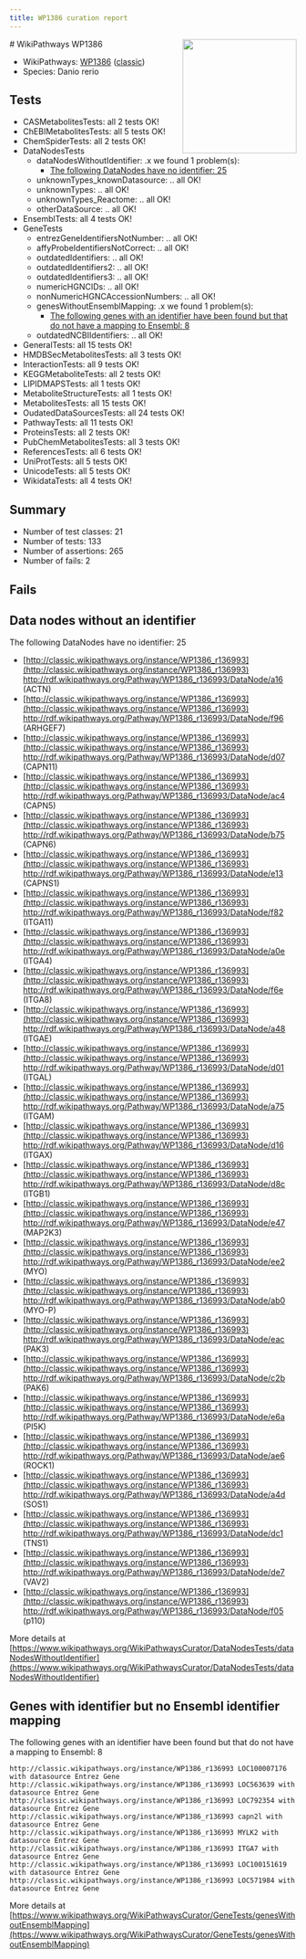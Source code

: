 ```yaml
---
title: WP1386 curation report
---
```


<img style="float: right; width: 200px" src="https://upload.wikimedia.org/wikipedia/commons/thumb/8/83/Wplogo_with_text_500.png/640px-Wplogo_with_text_500.png" />
# WikiPathways WP1386

* WikiPathways: [WP1386](https://wikipathways.org/pathways/WP1386) ([classic](https://classic.wikipathways.org/instance/WP1386))
* Species: Danio rerio
## Tests
* CASMetabolitesTests: all 2 tests OK!
* ChEBIMetabolitesTests: all 5 tests OK!
* ChemSpiderTests: all 2 tests OK!
* DataNodesTests
    * dataNodesWithoutIdentifier: .x we found 1 problem(s):
        * [The following DataNodes have no identifier: 25](#8792c4b4)
    * unknownTypes_knownDatasource: .. all OK!
    * unknownTypes: .. all OK!
    * unknownTypes_Reactome: .. all OK!
    * otherDataSource: .. all OK!
* EnsemblTests: all 4 tests OK!
* GeneTests
    * entrezGeneIdentifiersNotNumber: .. all OK!
    * affyProbeIdentifiersNotCorrect: .. all OK!
    * outdatedIdentifiers: .. all OK!
    * outdatedIdentifiers2: .. all OK!
    * outdatedIdentifiers3: .. all OK!
    * numericHGNCIDs: .. all OK!
    * nonNumericHGNCAccessionNumbers: .. all OK!
    * genesWithoutEnsemblMapping: .x we found 1 problem(s):
        * [The following genes with an identifier have been found but that do not have a mapping to Ensembl: 8](#40286d8a)
    * outdatedNCBIIdentifiers: .. all OK!
* GeneralTests: all 15 tests OK!
* HMDBSecMetabolitesTests: all 3 tests OK!
* InteractionTests: all 9 tests OK!
* KEGGMetaboliteTests: all 2 tests OK!
* LIPIDMAPSTests: all 1 tests OK!
* MetaboliteStructureTests: all 1 tests OK!
* MetabolitesTests: all 15 tests OK!
* OudatedDataSourcesTests: all 24 tests OK!
* PathwayTests: all 11 tests OK!
* ProteinsTests: all 2 tests OK!
* PubChemMetabolitesTests: all 3 tests OK!
* ReferencesTests: all 6 tests OK!
* UniProtTests: all 5 tests OK!
* UnicodeTests: all 5 tests OK!
* WikidataTests: all 4 tests OK!


## Summary

* Number of test classes: 21
* Number of tests: 133
* Number of assertions: 265
* Number of fails: 2

## Fails

<a name="8792c4b4" />

## Data nodes without an identifier

The following DataNodes have no identifier: 25

* [http://classic.wikipathways.org/instance/WP1386_r136993](http://classic.wikipathways.org/instance/WP1386_r136993) http://rdf.wikipathways.org/Pathway/WP1386_r136993/DataNode/a16 (ACTN)
* [http://classic.wikipathways.org/instance/WP1386_r136993](http://classic.wikipathways.org/instance/WP1386_r136993) http://rdf.wikipathways.org/Pathway/WP1386_r136993/DataNode/f96 (ARHGEF7)
* [http://classic.wikipathways.org/instance/WP1386_r136993](http://classic.wikipathways.org/instance/WP1386_r136993) http://rdf.wikipathways.org/Pathway/WP1386_r136993/DataNode/d07 (CAPN11)
* [http://classic.wikipathways.org/instance/WP1386_r136993](http://classic.wikipathways.org/instance/WP1386_r136993) http://rdf.wikipathways.org/Pathway/WP1386_r136993/DataNode/ac4 (CAPN5)
* [http://classic.wikipathways.org/instance/WP1386_r136993](http://classic.wikipathways.org/instance/WP1386_r136993) http://rdf.wikipathways.org/Pathway/WP1386_r136993/DataNode/b75 (CAPN6)
* [http://classic.wikipathways.org/instance/WP1386_r136993](http://classic.wikipathways.org/instance/WP1386_r136993) http://rdf.wikipathways.org/Pathway/WP1386_r136993/DataNode/e13 (CAPNS1)
* [http://classic.wikipathways.org/instance/WP1386_r136993](http://classic.wikipathways.org/instance/WP1386_r136993) http://rdf.wikipathways.org/Pathway/WP1386_r136993/DataNode/f82 (ITGA11)
* [http://classic.wikipathways.org/instance/WP1386_r136993](http://classic.wikipathways.org/instance/WP1386_r136993) http://rdf.wikipathways.org/Pathway/WP1386_r136993/DataNode/a0e (ITGA4)
* [http://classic.wikipathways.org/instance/WP1386_r136993](http://classic.wikipathways.org/instance/WP1386_r136993) http://rdf.wikipathways.org/Pathway/WP1386_r136993/DataNode/f6e (ITGA8)
* [http://classic.wikipathways.org/instance/WP1386_r136993](http://classic.wikipathways.org/instance/WP1386_r136993) http://rdf.wikipathways.org/Pathway/WP1386_r136993/DataNode/a48 (ITGAE)
* [http://classic.wikipathways.org/instance/WP1386_r136993](http://classic.wikipathways.org/instance/WP1386_r136993) http://rdf.wikipathways.org/Pathway/WP1386_r136993/DataNode/d01 (ITGAL)
* [http://classic.wikipathways.org/instance/WP1386_r136993](http://classic.wikipathways.org/instance/WP1386_r136993) http://rdf.wikipathways.org/Pathway/WP1386_r136993/DataNode/a75 (ITGAM)
* [http://classic.wikipathways.org/instance/WP1386_r136993](http://classic.wikipathways.org/instance/WP1386_r136993) http://rdf.wikipathways.org/Pathway/WP1386_r136993/DataNode/d16 (ITGAX)
* [http://classic.wikipathways.org/instance/WP1386_r136993](http://classic.wikipathways.org/instance/WP1386_r136993) http://rdf.wikipathways.org/Pathway/WP1386_r136993/DataNode/d8c (ITGB1)
* [http://classic.wikipathways.org/instance/WP1386_r136993](http://classic.wikipathways.org/instance/WP1386_r136993) http://rdf.wikipathways.org/Pathway/WP1386_r136993/DataNode/e47 (MAP2K3)
* [http://classic.wikipathways.org/instance/WP1386_r136993](http://classic.wikipathways.org/instance/WP1386_r136993) http://rdf.wikipathways.org/Pathway/WP1386_r136993/DataNode/ee2 (MYO)
* [http://classic.wikipathways.org/instance/WP1386_r136993](http://classic.wikipathways.org/instance/WP1386_r136993) http://rdf.wikipathways.org/Pathway/WP1386_r136993/DataNode/ab0 (MYO-P)
* [http://classic.wikipathways.org/instance/WP1386_r136993](http://classic.wikipathways.org/instance/WP1386_r136993) http://rdf.wikipathways.org/Pathway/WP1386_r136993/DataNode/eac (PAK3)
* [http://classic.wikipathways.org/instance/WP1386_r136993](http://classic.wikipathways.org/instance/WP1386_r136993) http://rdf.wikipathways.org/Pathway/WP1386_r136993/DataNode/c2b (PAK6)
* [http://classic.wikipathways.org/instance/WP1386_r136993](http://classic.wikipathways.org/instance/WP1386_r136993) http://rdf.wikipathways.org/Pathway/WP1386_r136993/DataNode/e6a (PI5K)
* [http://classic.wikipathways.org/instance/WP1386_r136993](http://classic.wikipathways.org/instance/WP1386_r136993) http://rdf.wikipathways.org/Pathway/WP1386_r136993/DataNode/ae6 (ROCK1)
* [http://classic.wikipathways.org/instance/WP1386_r136993](http://classic.wikipathways.org/instance/WP1386_r136993) http://rdf.wikipathways.org/Pathway/WP1386_r136993/DataNode/a4d (SOS1)
* [http://classic.wikipathways.org/instance/WP1386_r136993](http://classic.wikipathways.org/instance/WP1386_r136993) http://rdf.wikipathways.org/Pathway/WP1386_r136993/DataNode/dc1 (TNS1)
* [http://classic.wikipathways.org/instance/WP1386_r136993](http://classic.wikipathways.org/instance/WP1386_r136993) http://rdf.wikipathways.org/Pathway/WP1386_r136993/DataNode/de7 (VAV2)
* [http://classic.wikipathways.org/instance/WP1386_r136993](http://classic.wikipathways.org/instance/WP1386_r136993) http://rdf.wikipathways.org/Pathway/WP1386_r136993/DataNode/f05 (p110)


More details at [https://www.wikipathways.org/WikiPathwaysCurator/DataNodesTests/dataNodesWithoutIdentifier](https://www.wikipathways.org/WikiPathwaysCurator/DataNodesTests/dataNodesWithoutIdentifier)

<a name="40286d8a" />

## Genes with identifier but no Ensembl identifier mapping

The following genes with an identifier have been found but that do not have a mapping to Ensembl: 8
```
http://classic.wikipathways.org/instance/WP1386_r136993 LOC100007176 with datasource Entrez Gene
http://classic.wikipathways.org/instance/WP1386_r136993 LOC563639 with datasource Entrez Gene
http://classic.wikipathways.org/instance/WP1386_r136993 LOC792354 with datasource Entrez Gene
http://classic.wikipathways.org/instance/WP1386_r136993 capn2l with datasource Entrez Gene
http://classic.wikipathways.org/instance/WP1386_r136993 MYLK2 with datasource Entrez Gene
http://classic.wikipathways.org/instance/WP1386_r136993 ITGA7 with datasource Entrez Gene
http://classic.wikipathways.org/instance/WP1386_r136993 LOC100151619 with datasource Entrez Gene
http://classic.wikipathways.org/instance/WP1386_r136993 LOC571984 with datasource Entrez Gene
```

More details at [https://www.wikipathways.org/WikiPathwaysCurator/GeneTests/genesWithoutEnsemblMapping](https://www.wikipathways.org/WikiPathwaysCurator/GeneTests/genesWithoutEnsemblMapping)

